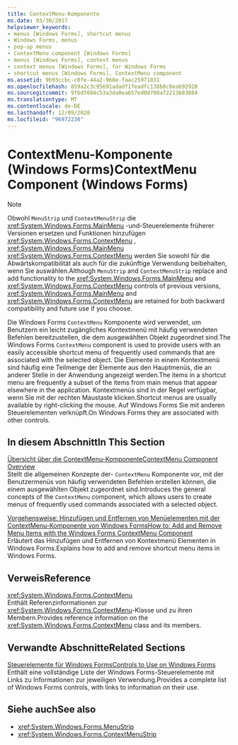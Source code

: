 ```yaml
---
title: ContextMenu-Komponente
ms.date: 03/30/2017
helpviewer_keywords:
- menus [Windows Forms], shortcut menus
- Windows Forms, menus
- pop-up menus
- ContextMenu component [Windows Forms]
- menus [Windows Forms], context menus
- context menus [Windows Forms], for Windows Forms
- shortcut menus [Windows Forms], ContextMenu component
ms.assetid: 9b93ccbc-c0fe-44a2-968e-faac25971831
ms.openlocfilehash: 859a2c3c95691adadf1feadfc138b8c8ea692928
ms.sourcegitcommit: 9f6df084c53a3da0ea657ed0d708a72213683084
ms.translationtype: MT
ms.contentlocale: de-DE
ms.lasthandoff: 12/09/2020
ms.locfileid: "96972230"
---
```

# <a name="contextmenu-component-windows-forms"></a><span data-ttu-id="79e6f-102">ContextMenu-Komponente (Windows Forms)</span><span class="sxs-lookup"><span data-stu-id="79e6f-102">ContextMenu Component (Windows Forms)</span></span>
> [!NOTE]
> <span data-ttu-id="79e6f-103">Obwohl `MenuStrip` und `ContextMenuStrip` die <xref:System.Windows.Forms.MainMenu> -und-Steuerelemente früherer Versionen ersetzen und Funktionen hinzufügen <xref:System.Windows.Forms.ContextMenu> , <xref:System.Windows.Forms.MainMenu> <xref:System.Windows.Forms.ContextMenu> werden Sie sowohl für die Abwärtskompatibilität als auch für die zukünftige Verwendung beibehalten, wenn Sie auswählen.</span><span class="sxs-lookup"><span data-stu-id="79e6f-103">Although `MenuStrip` and `ContextMenuStrip` replace and add functionality to the <xref:System.Windows.Forms.MainMenu> and <xref:System.Windows.Forms.ContextMenu> controls of previous versions, <xref:System.Windows.Forms.MainMenu> and <xref:System.Windows.Forms.ContextMenu> are retained for both backward compatibility and future use if you choose.</span></span>  
  
 <span data-ttu-id="79e6f-104">Die Windows Forms `ContextMenu` Komponente wird verwendet, um Benutzern ein leicht zugängliches Kontextmenü mit häufig verwendeten Befehlen bereitzustellen, die dem ausgewählten Objekt zugeordnet sind.</span><span class="sxs-lookup"><span data-stu-id="79e6f-104">The Windows Forms `ContextMenu` component is used to provide users with an easily accessible shortcut menu of frequently used commands that are associated with the selected object.</span></span> <span data-ttu-id="79e6f-105">Die Elemente in einem Kontextmenü sind häufig eine Teilmenge der Elemente aus den Hauptmenüs, die an anderer Stelle in der Anwendung angezeigt werden.</span><span class="sxs-lookup"><span data-stu-id="79e6f-105">The items in a shortcut menu are frequently a subset of the items from main menus that appear elsewhere in the application.</span></span> <span data-ttu-id="79e6f-106">Kontextmenüs sind in der Regel verfügbar, wenn Sie mit der rechten Maustaste klicken.</span><span class="sxs-lookup"><span data-stu-id="79e6f-106">Shortcut menus are usually available by right-clicking the mouse.</span></span> <span data-ttu-id="79e6f-107">Auf Windows Forms Sie mit anderen Steuerelementen verknüpft.</span><span class="sxs-lookup"><span data-stu-id="79e6f-107">On Windows Forms they are associated with other controls.</span></span>  
  
## <a name="in-this-section"></a><span data-ttu-id="79e6f-108">In diesem Abschnitt</span><span class="sxs-lookup"><span data-stu-id="79e6f-108">In This Section</span></span>  
 [<span data-ttu-id="79e6f-109">Übersicht über die ContextMenu-Komponente</span><span class="sxs-lookup"><span data-stu-id="79e6f-109">ContextMenu Component Overview</span></span>](contextmenu-component-overview-windows-forms.md)  
 <span data-ttu-id="79e6f-110">Stellt die allgemeinen Konzepte der- `ContextMenu` Komponente vor, mit der Benutzermenüs von häufig verwendeten Befehlen erstellen können, die einem ausgewählten Objekt zugeordnet sind.</span><span class="sxs-lookup"><span data-stu-id="79e6f-110">Introduces the general concepts of the `ContextMenu` component, which allows users to create menus of frequently used commands associated with a selected object.</span></span>  
  
 [<span data-ttu-id="79e6f-111">Vorgehensweise: Hinzufügen und Entfernen von Menüelementen mit der ContextMenu-Komponente von Windows Forms</span><span class="sxs-lookup"><span data-stu-id="79e6f-111">How to: Add and Remove Menu Items with the Windows Forms ContextMenu Component</span></span>](add-and-remove-menu-items-with-wf-contextmenu-component.md)  
 <span data-ttu-id="79e6f-112">Erläutert das Hinzufügen und Entfernen von Kontextmenü Elementen in Windows Forms.</span><span class="sxs-lookup"><span data-stu-id="79e6f-112">Explains how to add and remove shortcut menu items in Windows Forms.</span></span>  
  
## <a name="reference"></a><span data-ttu-id="79e6f-113">Verweis</span><span class="sxs-lookup"><span data-stu-id="79e6f-113">Reference</span></span>  
 <xref:System.Windows.Forms.ContextMenu>  
 <span data-ttu-id="79e6f-114">Enthält Referenzinformationen zur <xref:System.Windows.Forms.ContextMenu>-Klasse und zu ihren Membern.</span><span class="sxs-lookup"><span data-stu-id="79e6f-114">Provides reference information on the <xref:System.Windows.Forms.ContextMenu> class and its members.</span></span>  
  
## <a name="related-sections"></a><span data-ttu-id="79e6f-115">Verwandte Abschnitte</span><span class="sxs-lookup"><span data-stu-id="79e6f-115">Related Sections</span></span>  
 [<span data-ttu-id="79e6f-116">Steuerelemente für Windows Forms</span><span class="sxs-lookup"><span data-stu-id="79e6f-116">Controls to Use on Windows Forms</span></span>](controls-to-use-on-windows-forms.md)  
 <span data-ttu-id="79e6f-117">Enthält eine vollständige Liste der Windows Forms-Steuerelemente mit Links zu Informationen zur jeweiligen Verwendung.</span><span class="sxs-lookup"><span data-stu-id="79e6f-117">Provides a complete list of Windows Forms controls, with links to information on their use.</span></span>  
  
## <a name="see-also"></a><span data-ttu-id="79e6f-118">Siehe auch</span><span class="sxs-lookup"><span data-stu-id="79e6f-118">See also</span></span>

- <xref:System.Windows.Forms.MenuStrip>
- <xref:System.Windows.Forms.ContextMenuStrip>
